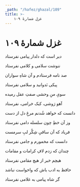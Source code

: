 ```yaml
---
_path: "/hafez/ghazal/109"
title: >-
    غزل شمارهٔ ۱۰۹
---
```

# غزل شمارهٔ ۱۰۹

<div class="b" id="bn1"><div class="m1"><p>دیر است که دلدار پیامی نفرستاد</p></div>
<div class="m2"><p>ننوشت سلامی و کلامی نفرستاد</p></div></div>
<div class="b" id="bn2"><div class="m1"><p>صد نامه فرستادم و آن شاهِ سواران</p></div>
<div class="m2"><p>پیکی نَدوانید و سلامی نفرستاد</p></div></div>
<div class="b" id="bn3"><div class="m1"><p>سویِ منِ وحشی صفتِ عقل رمیده</p></div>
<div class="m2"><p>آهو رَوشی، کبک خرامی، نفرستاد</p></div></div>
<div class="b" id="bn4"><div class="m1"><p>دانست که خواهد شُدنم مرغِ دل از دست</p></div>
<div class="m2"><p>وز آن خطِ چون سلسله دامی نفرستاد</p></div></div>
<div class="b" id="bn5"><div class="m1"><p>فریاد که آن ساقیِ شِکَّر لبِ سرمست</p></div>
<div class="m2"><p>دانست که مخمورم و جامی نفرستاد</p></div></div>
<div class="b" id="bn6"><div class="m1"><p>چندان که زدم لافِ کرامات و مقامات</p></div>
<div class="m2"><p>هیچم خبر از هیچ مقامی نفرستاد</p></div></div>
<div class="b" id="bn7"><div class="m1"><p>حافظ به ادب باش که واخواست نباشد</p></div>
<div class="m2"><p>گر شاه پیامی به غلامی نفرستاد</p></div></div>
